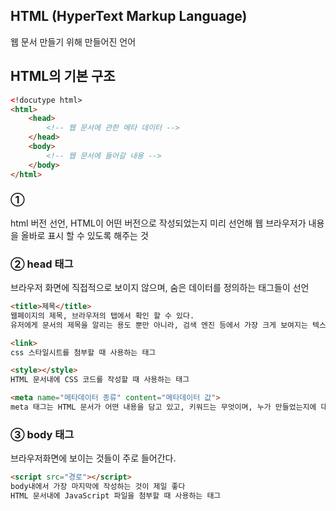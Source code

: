 ## HTML (HyperText Markup Language)
웹 문서 만들기 위해 만들어진 언어

## HTML의 기본 구조
```HTML
<!docutype html> 
<html>
	<head>
		<!-- 웹 문서에 관한 메타 데이터 -->
	</head>
	<body>
		<!-- 웹 문서에 들어갈 내용 -->
	</body>
</html>
```

### ① <!docutype html>
html 버전 선언, HTML이 어떤 버전으로 작성되었는지 미리 선언해 웹 브라우저가 내용을 올바로 표시 할 수 있도록 해주는 것

### ② head 태그
브라우저 화면에 직접적으로 보이지 않으며, 숨은 데이터를 정의하는 태그들이 선언

```HTML
<title>제목</title>
웹페이지의 제목, 브라우저의 탭에서 확인 할 수 있다. 
유저에게 문서의 제목을 알리는 용도 뿐만 아니라, 검색 엔진 등에서 가장 크게 보여지는 텍스트이므로 페이지의 특성을 드러내는 제목을 작성하는 것이 중요하다.

<link>
css 스타일시트를 첨부할 때 사용하는 태그

<style></style>
HTML 문서내에 CSS 코드를 작성할 때 사용하는 태그

<meta name="메타데이터 종류" content="메타데이터 값">
meta 태그는 HTML 문서가 어떤 내용을 담고 있고, 키워드는 무엇이며, 누가 만들었는지에 대한 정보를 담고있는 태그
```

### ③ body 태그
브라우저화면에 보이는 것들이 주로 들어간다.

```HTML
<script src="경로"></script>
body내에서 가장 마지막에 작성하는 것이 제일 좋다
HTML 문서내에 JavaScript 파일을 첨부할 때 사용하는 태그
```